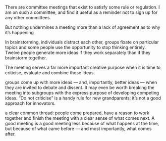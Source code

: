  There are committee meetings that exist to satisfy some rule or regulation. I am on such a committee, and find it useful as a reminder not to sign up for any other committees. 

But nothing undermines a meeting more than a lack of agreement as to why it’s happening

In brainstorming, individuals distract each other, groups fixate on particular topics and some people use the opportunity to stop thinking entirely. Twelve people generate more ideas if they work separately than if they brainstorm together.

The meeting serves a far more important creative purpose when it is time to criticise, evaluate and combine those ideas.

groups come up with more ideas — and, importantly, better ideas — when they are invited to debate and dissent. It may even be worth breaking the meeting into subgroups with the express purpose of developing competing ideas. “Do not criticise” is a handy rule for new grandparents; it’s not a good approach for innovators.

a clear common thread: people come prepared, have a reason to work together and finish the meeting with a clear sense of what comes next. A good meeting is a good meeting less because of what happens at the time, but because of what came before — and most importantly, what comes after.
